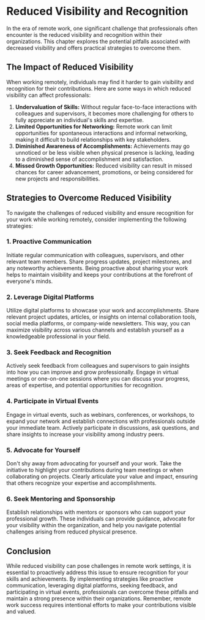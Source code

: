 # Reduced Visibility and Recognition

In the era of remote work, one significant challenge that professionals often encounter is the reduced visibility and recognition within their organizations. This chapter explores the potential pitfalls associated with decreased visibility and offers practical strategies to overcome them.

## The Impact of Reduced Visibility

When working remotely, individuals may find it harder to gain visibility and recognition for their contributions. Here are some ways in which reduced visibility can affect professionals:

1. **Undervaluation of Skills:** Without regular face-to-face interactions with colleagues and supervisors, it becomes more challenging for others to fully appreciate an individual's skills and expertise.
2. **Limited Opportunities for Networking:** Remote work can limit opportunities for spontaneous interactions and informal networking, making it difficult to build relationships with key stakeholders.
3. **Diminished Awareness of Accomplishments:** Achievements may go unnoticed or be less visible when physical presence is lacking, leading to a diminished sense of accomplishment and satisfaction.
4. **Missed Growth Opportunities:** Reduced visibility can result in missed chances for career advancement, promotions, or being considered for new projects and responsibilities.

## Strategies to Overcome Reduced Visibility

To navigate the challenges of reduced visibility and ensure recognition for your work while working remotely, consider implementing the following strategies:

### 1\. Proactive Communication

Initiate regular communication with colleagues, supervisors, and other relevant team members. Share progress updates, project milestones, and any noteworthy achievements. Being proactive about sharing your work helps to maintain visibility and keeps your contributions at the forefront of everyone's minds.

### 2\. Leverage Digital Platforms

Utilize digital platforms to showcase your work and accomplishments. Share relevant project updates, articles, or insights on internal collaboration tools, social media platforms, or company-wide newsletters. This way, you can maximize visibility across various channels and establish yourself as a knowledgeable professional in your field.

### 3\. Seek Feedback and Recognition

Actively seek feedback from colleagues and supervisors to gain insights into how you can improve and grow professionally. Engage in virtual meetings or one-on-one sessions where you can discuss your progress, areas of expertise, and potential opportunities for recognition.

### 4\. Participate in Virtual Events

Engage in virtual events, such as webinars, conferences, or workshops, to expand your network and establish connections with professionals outside your immediate team. Actively participate in discussions, ask questions, and share insights to increase your visibility among industry peers.

### 5\. Advocate for Yourself

Don't shy away from advocating for yourself and your work. Take the initiative to highlight your contributions during team meetings or when collaborating on projects. Clearly articulate your value and impact, ensuring that others recognize your expertise and accomplishments.

### 6\. Seek Mentoring and Sponsorship

Establish relationships with mentors or sponsors who can support your professional growth. These individuals can provide guidance, advocate for your visibility within the organization, and help you navigate potential challenges arising from reduced physical presence.

## Conclusion

While reduced visibility can pose challenges in remote work settings, it is essential to proactively address this issue to ensure recognition for your skills and achievements. By implementing strategies like proactive communication, leveraging digital platforms, seeking feedback, and participating in virtual events, professionals can overcome these pitfalls and maintain a strong presence within their organizations. Remember, remote work success requires intentional efforts to make your contributions visible and valued.
